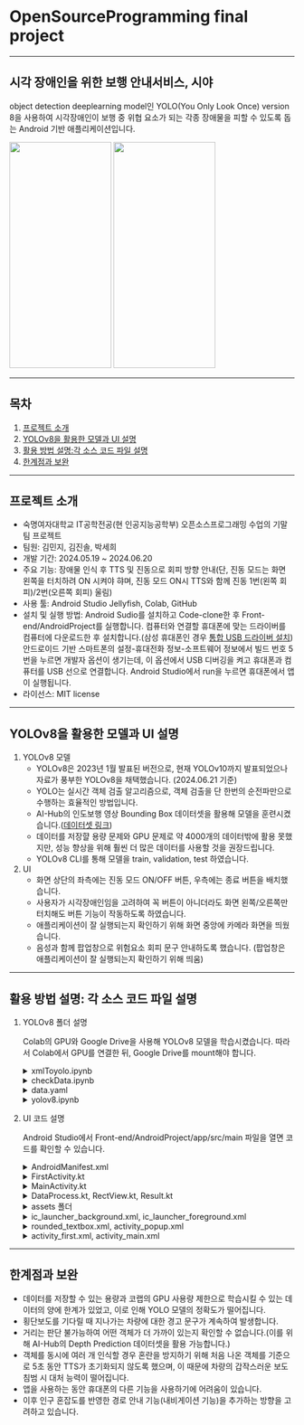 # OpenSourceProgramming final project
---
## 시각 장애인을 위한 보행 안내서비스, 시야
object detection deeplearning model인 YOLO(You Only Look Once) version 8을 사용하여 시각장애인이 보행 중 위협 요소가 되는 각종 장애물을 피할 수 있도록 돕는 Android 기반 애플리케이션입니다.

<img src="https://github.com/jinsol24/OSS-project/assets/144991060/79ac8dcb-d835-46ab-97bc-db1b46fca0cc.png" width="180" height="400"/>
<img src="https://github.com/jinsol24/OSS-project/assets/144991060/09f8e6fb-8632-4d39-a056-0198621671e9.png" width="180" height="400"/>

---
## 목차
1. [프로젝트 소개](#프로젝트-소개)
2. [YOLOv8을 활용한 모델과 UI 설명](#YOLOv8을-활용한-모델과-UI-설명)
3. [활용 방법 설명:각 소스 코드 파일 설명](#활용-방법-설명각-소스-코드-파일-설명)
4. [한계점과 보완](#한계점과-보완)
---
## 프로젝트 소개
+ 숙명여자대학교 IT공학전공(현 인공지능공학부) 오픈소스프로그래밍 수업의 기말 팀 프로젝트
+ 팀원: 김민지, 김진솔, 박세희
+ 개발 기간: 2024.05.19 ~ 2024.06.20
+ 주요 기능: 장애물 인식 후 TTS 및 진동으로 회피 방향 안내(단, 진동 모드는 화면 왼쪽을 터치하려 ON 시켜야 햐며, 진동 모드 ON시 TTS와 함께 진동 1번(왼쪽 회피)/2번(오른쪽 회피) 울림)
+ 사용 툴: Android Studio Jellyfish, Colab, GitHub
+ 설치 및 실행 방법: Android Sudio를 설치하고 Code-clone한 후 Front-end/AndroidProject를 실행합니다. 컴퓨터와 연결할 휴대폰에 맞는 드라이버를 컴퓨터에 다운로드한 후 설치합니다.(삼성 휴대폰인 경우 [통합 USB 드라이버 설치]( https://www.samsungsvc.co.kr/download)) 안드로이드 기반 스마트폰의 설정-휴대전화 정보-소프트웨어 정보에서 빌드 번호 5번을 누르면 개발자 옵션이 생기는데, 이 옵션에서 USB 디버깅을 켜고 휴대폰과 컴퓨터를 USB 선으로 연결합니다. Android Studio에서 run을 누르면 휴대폰에서 앱이 실행됩니다.
+ 라이선스: MIT license
---
## YOLOv8을 활용한 모델과 UI 설명
1. YOLOv8 모델
   - YOLOv8은 2023년 1월 발표된 버전으로, 현재 YOLOv10까지 발표되었으나 자료가 풍부한 YOLOv8을 채택했습니다. (2024.06.21 기준)
   - YOLO는 실시간 객체 검출 알고리즘으로, 객체 검출을 단 한번의 순전파만으로 수행하는 효율적인 방법입니다.
   - AI-Hub의 인도보행 영상 Bounding Box 데이터셋을 활용해 모델을 훈련시켰습니다.([데이터셋 링크](https://www.aihub.or.kr/aihubdata/data/view.do?currMenu=&topMenu=&aihubDataSe=data&dataSetSn=189))
   - 데이터를 저장햘 용량 문제와 GPU 문제로 약 4000개의 데이터밖에 활용 못했지만, 성능 향상을 위해 훨씬 더 많은 데이터를 사용할 것을 권장드립니다.
   - YOLOv8 CLI를 통해 모델을 train, validation, test 하였습니다.
2. UI
   - 화면 상단의 좌측에는 진동 모드 ON/OFF 버튼, 우측에는 종료 버튼을 배치했습니다.
   - 사용자가 시각장애인임을 고려하여 꼭 버튼이 아니더라도 화면 왼쪽/오른쪽만 터치해도 버튼 기능이 작동하도록 하였습니다.
   - 애플리케이션이 잘 실행되는지 확인하기 위해 화면 중앙에 카메라 화면을 띄웠습니다.
   - 음성과 함께 팝업창으로 위험요소 회피 문구 안내하도록 했습니다. (팝업창은 애플리케이션이 잘 실행되는지 확인하기 위해 띄움)
---
## 활용 방법 설명: 각 소스 코드 파일 설명

1. YOLOv8 폴더 설명


   Colab의 GPU와 Google Drive을 사용해 YOLOv8 모델을 학습시켰습니다. 따라서 Colab에서 GPU를 연결한 뒤, Google Drive를 mount해야 합니다.

   <details>
   <summary> xmlToyolo.ipynb </summary>


     XML 형식의 라벨링 format을 YOLO format으로 변경해 저장하는 소스코드입니다. AI-hub의 인도보행 Bounding Box 데이터셋은 Bbox_****(ex. Bbox_0001) 폴더 안에 평균적으로 100개의 이미지와 1개의 xml 형식의 라벨을 포함하고 있습니다. 이 xml 형식의 라벨 format을 YOLO format으로 변경해줘야 합니다.

   이미지를 저장하는 images 폴더와 라벨을 저장하는 labels 폴더를 따로 만들어 저장하는 것을 권장드립니다.(추후, 제대로 저장되었는지 확인하기 위해)

   labes 폴더 밑에 Bbox_****(ex. Bbox_0001) 형식의 폴더를 만들어 해당하는 라벨을 하나씩 따로 저장하는 것을 권장드립니다. 이 폴더에 YOLO format으로 변경된 라벨을 각각 저장해줍니다.

   class_mapping에는 데이터셋의 class 이름과 인덱스가 들어갑니다. 다른 데이터셋을 사용한다면 이를 수정해야 합니다.

   사용하는 사람의 파일 경로에 맞게 경로를 수정해줘야 합니다. 
   </details>

   <details>
   <summary> checkData.ipynb </summary>

      
   AI-hub에서 인도보행 Bounding Box 데이터셋을 다운로드 받으면 여러 개의 폴더(`Bbox_****`)로 나누어져 있습니다. Bbox_****(ex. Bbox_0001) 이름의 폴더 안에 파일이 제대로 저장되었는지 확인하는 소스 코드 파일입니다.

     해당 소스코드의 텍스트(주석)을 참고하면 더 도움이 될 수 있습니다.

     labels 폴더로 label이 있는 XML 파일을 옮기는 소스 코드가 포함되어 있습니다. 이는 xmlTOyolo.ipynb 파일을 실행하기 전에 수행하는 것을 권장드립니다.

     위의 코드가 수행되었다면 images/Bbox_****과 labels/Bbox_****에는 각각 이미지와 이 이미지에 해당하는 라벨이 저장되어 있습니다.
     제대로 저장되어 있는지 확인하기 위해 소스코드의 '폴더에 있는 파일 개수 세기'를 실행합니다. `images/Bbox_****`과 `labels/Bbox_****` 안에 있는 파일 개수 차이가 1이라면 제대로 저장된 것입니다. (labels/Bbox_****에는 xml 파일이 있기 때문에 파일 개수가 하나 더 많습니다.)

     제대로 저장이 안 되어 있다면 폴더를 확인하여 중복되거나 없는 이미지 파일, 라벨 파일이 있는지 확인해 직접 수정합니다.

     제대로 저장되었다면 'xml 파일 지우기' 부분을 실행하여 xml 파일을 삭제합니다.

     삭제 후, '정리된 label과 image를 my_data/train으로 옮기기'를 실행합니다. 이후, my_data/test와 my_data/val에도 같은 작업을 수행해 모델 훈련을 준비합니다.(단, 폴더 구조는 아래와 같아야 합니다.)

     <img src="https://github.com/jinsol24/OSS-project/assets/144991060/e90f54ad-0622-4398-817a-a5128db448f6.png" width="190" height="300"/>
   </details>

   <details>
   <summary>data.yaml</summary>


     YOLOv8 기준 yaml 파일입니다.

     자신이 활용하는 데이터셋의 클래스와 폴더 경로를 참고하여 작성해주세요. PATH에는 데이터 경로가 들어가야 하며, train, test, val에는 이미지 폴더의 경로가 들어가야 합니다.
   </details>

   <details>
   <summary>yolov8.ipynb</summary>


     YOLOv8 CLI를 활용해 모델을 훈련 시킵니다.

     파일의 위치를 제대로 확인해야 합니다. data.yaml파일의 경로가 해당 위치와 같은 곳에 있는지 확인해주세요. 같은 곳에 있지 않다면 경로를 수정해주세요. (이에 해당하는 코드도 파일에 있습니다)

     제대로 되었다면 train, test, val을 순서대로 실행해줍니다.

     Android Studio에서 학습된 모델을 활용하기 위해 onnx 형태로 export 해 줍니다.
   </details>

2. UI 코드 설명

   Android Studio에서 Front-end/AndroidProject/app/src/main 파일을 열면 코드를 확인할 수 있습니다.
   <details>
   <summary> AndroidManifest.xml </summary>
   인터넷 진동, 카메라 기능 권한을 추가하였고 화면 자동 회전을 비활성화했습니다.
   </details>

   <details>
   <summary> FirstActivity.kt </summary>
   activity_first.xml 화면과 함께 “안내를 시작합니다. 화면 왼쪽에 진동 모드 온오프 버튼이 있고, 오른쪽에 종료 버튼이 있습니다.”라는 문구의 TTS가 출력됩니다. 초기 화면이 8초간 지속된 후 메인 화면으로 넘어갑니다.
   </details>

   <details>
   <summary> MainActivity.kt </summary>
      
   -	onCreate
     activity_main 화면에 YOLO 모델을 연결하고 진동 모드 ON/OFF, 앱 종료, TTS, 팝업의 기능이 작동하도록 구현하였습니다. 또 화면 절반을 기준으로 왼쪽을 터치하면 진동 모드 ON/OFF, 오른쪽을 터치하면 앱 종료 기능이 실행됩니다.

   -	setCamera
     카메라를 연결합니다.
     
   -	imageProcess
     이미지를 받아온 후 중앙 세로선을 기준으로 이미지가 왼쪽에 있으면 “전방에 [객체]이/가 있습니다. 오른쪽으로 피하세요.”, 오른쪽에 있으면 “전방에 [객체]이/가 있습니다. 왼쪽으로 피하세요.”라는 문구의 TTS가 출력됩니다. rectView로 객체 위치를 표시합니다.
     
   -	shouldShowPopup
     팝업과 TTS를 5초간 지속하는 함수입니다. 동시에 여러 객체가 인식될 경우 혼란을 방지하기 위해 한 객체에 대한 팝업과 TTS가 나오고 5초 뒤에 새로운 팝업과 TTS가 나오도록 구현했습니다.
     
   -	onDestroy
     TTS를 종료하는 함수입니다.
     
   -	load
     YOLO 모델을 불러오는 함수입니다.
     
   -	setPermissions, onRequestPermissionsResult
     카메라 권한 허용 여부에 따라 앱을 작동하거나 ”권한을 허용하지 않으면 사용할 수 없습니다.”라는 문구의 토스트 팝업을 출력합니다.
     
   -	closePopupWithAnimation
     팝업창 닫기 애니메이션을 관리하는 함수입니다.
     
   -	handlePopupDismiss
     TTS와 팝업을 동기화하는 함수입니다.
     
   -	processNextDetection
     다음 TTS 처리를 위한 큐 메커니즘을 보여주는 함수입니다.
     
   -	stopAllTTS
     모든 TTS를 중지하는 함수입니다.
     
   -	onInit
     한국어 TTS만 출력하게 하는 함수입니다.
     
   -	translateObjectToKorean, loadObjectTranslations
     객체 탐지 결과를 한국어로 변환하는 함수입니다.
   </details>

   <details>
   <summary> DataProcess.kt, RectView.kt, Result.kt </summary>
   YOLO 모델 연결과 Bounding Box 표시에 관한 코드입니다. 다음 링크를 참고하였습니다. 
   <a href="https://velog.io/@aloe/%EC%95%88%EB%93%9C%EB%A1%9C%EC%9D%B4%EB%93%9C-%EC%B9%B4%EB%A9%94%EB%9D%BC-%EB%AF%B8%EB%A6%AC-%EB%B3%B4%EA%B8%B0" target="_blank">YOLO 모델 연결과 사용법</a>
   </details>

   <details>
   <summary> assets 폴더 </summary>
   yolov8n.onnx는 배포한 모델이며, yolov8n.txt는 학습된 객체 종류를 보여줍니다.
   </details>

   <details>
   <summary> ic_launcher_background.xml, ic_launcher_foreground.xml </summary>
   앱 아이콘 디자인에 관련된 레이아웃입니다.
   </details>

   <details>
   <summary> rounded_textbox.xml, activity_popup.xml </summary>
   팝업창 디자인에 관련된 레이아웃입니다.
   </details>

   <details>
   <summary> activity_first.xml, activity_main.xml </summary>
   각각 초기 화면, 메인 화면 디자인에 관련된 레이아웃입니다.
   </details>
---
## 한계점과 보완
+ 데이터를 저장할 수 있는 용량과 코랩의 GPU 사용량 제한으로 학습시킬 수 있는 데이터의 양에 한계가 있었고, 이로 인해 YOLO 모델의 정확도가 떨어집니다.
+ 횡단보도를 기다릴 때 지나가는 차량에 대한 경고 문구가 계속하여 발생합니다.
+ 거리는 판단 불가능하여 어떤 객체가 더 가까이 있는지 확인할 수 없습니다.(이를 위해 AI-Hub의 Depth Prediction 데이터셋을 활용 가능합니다.)
+ 객체를 동시에 여러 개 인식할 경우 혼란을 방지하기 위해 처음 나온 객체를 기준으로 5초 동안 TTS가 초기화되지 않도록 했으며, 이 때문에 차량의 갑작스러운 보도 침범 시 대처 능력이 떨어집니다.
+ 앱을 사용하는 동안 휴대폰의 다른 기능을 사용하기에 어려움이 있습니다.
+ 이후 인구 혼잡도를 반영한 경로 안내 기능(내비게이션 기능)을 추가하는 방향을 고려하고 있습니다.
